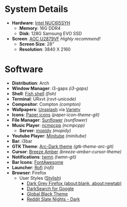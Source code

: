 # System Details

* **Hardware**: [Intel NUC6I5SYH](http://www.intel.com/content/www/us/en/nuc/nuc-kit-nuc6i5syh.html)
  * **Memory**: 16G DDR4
  * **Disk**: 128G Samsung EVO SSD
* **Screen**: [AOC U2879VF](https://www.amazon.com/AOC-U2879VF-Featured-LED-Backlit-Monitor/dp/B0163JLIWU) *Highly recommend!*
  * **Screen Size**: 28"
  * **Resolution**: 3840 X 2160
  
# Software

* **Distribution**: Arch
* **Window Manager**: i3-gaps *(i3-gaps)*
* **Shell**: [Fish shell](https://fishshell.com/) *(fish)*
* **Terminal**: URxvt *(rxvt-unicode)*
* **Compositor**: Compton *(compton)*
* **Wallpapers**: [Unsplash](https://unsplash.com/) via [Variety](http://peterlevi.com/variety/)
* **Icons**: [Paper icons](https://snwh.org/paper/icons) *(paper-icon-theme-git)*
* **File Manager**: [Sunflower](http://sunflower-fm.org/) *(sunflower)*
* **Music Player**: [ncmpcpp](https://rybczak.net/ncmpcpp/) *(ncmpcpp)*
  * **Server**: [mopidy](https://www.mopidy.com/) *(mopidy)*
* **Youtube Player**: [Minitube](http://flavio.tordini.org/minitube) *(minitube)*
* **Bar**: i3bar
* **GTK Theme**: [Arc-Dark theme](https://github.com/horst3180/arc-theme) *(gtk-theme-arc-git)*
* **Cursor**: [Breeze Amber](https://aur.archlinux.org/packages/breeze-amber-cursor-theme/) *(breeze-amber-cursor-theme)*
* **Notifications**: [twmn](https://github.com/sboli/twmn) *(twmn-git)*
* **Bar Icons**: [FontAwesome](http://fontawesome.io/)
* **Launcher**: [Rofi](https://davedavenport.github.io/rofi/) *(rofi)*
* **Browser**: Firefox
  * User Styles ([Stylish](https://addons.mozilla.org/en-US/firefox/addon/stylish/))
    * [Dark Grey Firefox (about:blank, about:newtab)](https://userstyles.org/styles/44928/dark-grey-firefox-about-blank-about-newtab)
    * [DarkSearch for Google](https://userstyles.org/styles/118959/darksearch-for-google)
    * [Global Black Theme](https://userstyles.org/styles/131303/global-black-theme)
    * [Reddit Slate Nights - Dark](https://userstyles.org/styles/123908/reddit-slate-nights-fixed-custom-fork-dark)

